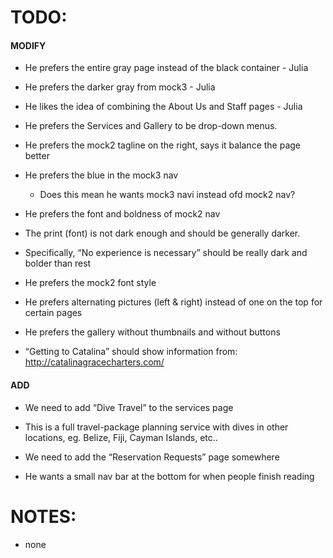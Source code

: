 TODO:
===
#### MODIFY

+ He prefers the entire gray page instead of the black container - Julia

+ He prefers the darker gray from mock3 - Julia

+ He likes the idea of combining the About Us and Staff pages - Julia

+ He prefers the Services and Gallery to be drop-down menus.

+ He prefers the mock2 tagline on the right, says it balance the page better

+ He prefers the blue in the mock3 nav
  - Does this mean he wants mock3 navi instead ofd mock2 nav?

+ He prefers the font and boldness of mock2 nav

+ The print (font) is not dark enough and should be generally darker.

+ Specifically, “No experience is necessary” should be really dark and bolder than rest

+ He prefers the mock2 font style

+ He prefers alternating pictures (left & right) instead of one on the top for certain pages

+ He prefers the gallery without thumbnails and without buttons

+ “Getting to Catalina” should show information from: http://catalinagracecharters.com/

#### ADD

+ We need to add “Dive Travel” to the services page

+ This is a full travel-package planning service with dives in other locations, eg. Belize, Fiji, Cayman Islands, etc..

+ We need to add the “Reservation Requests” page somewhere

+ He wants a small nav bar at the bottom for when people finish reading

NOTES:
===
+ none
